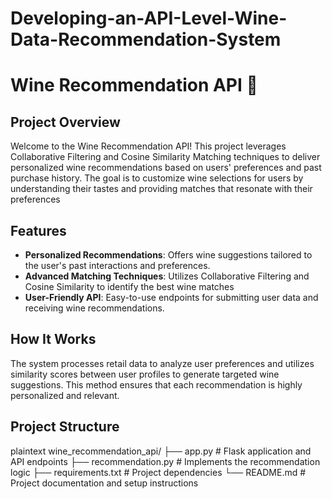 # Developing-an-API-Level-Wine-Data-Recommendation-System

# Wine Recommendation API 🍷

## Project Overview

Welcome to the Wine Recommendation API! This project leverages Collaborative Filtering and Cosine Similarity Matching techniques to deliver personalized wine recommendations based on users' preferences and past purchase history. The goal is to customize wine selections for users by understanding their tastes and providing matches that resonate with their preferences

## Features

- **Personalized Recommendations**: Offers wine suggestions tailored to the user's past interactions and preferences.
- **Advanced Matching Techniques**: Utilizes Collaborative Filtering and Cosine Similarity to identify the best wine matches
- **User-Friendly API**: Easy-to-use endpoints for submitting user data and receiving wine recommendations.

## How It Works

The system processes retail data to analyze user preferences and utilizes similarity scores between user profiles to generate targeted wine suggestions. This method ensures that each recommendation is highly personalized and relevant.

## Project Structure

plaintext
wine_recommendation_api/
    ├── app.py               # Flask application and API endpoints
    ├── recommendation.py    # Implements the recommendation logic
    ├── requirements.txt     # Project dependencies
    └── README.md            # Project documentation and setup instructions

